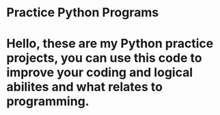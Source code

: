 # Practice Python Programs
# Hello, these are my Python practice projects, you can use this code to improve your coding and logical abilites and what relates to programming.
